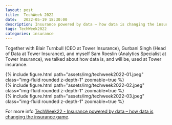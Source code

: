 ```yaml
---
layout: post
title:  TechWeek 2022
date:   2022-05-19 18:30:00
description: Insurance powered by data – how data is changing the insurance game
tags: TechWeek2022
categories: insurance
---
```

Together with Blair Turnbull (CEO at Tower Insurance), Gurbani Singh (Head of Data at Tower Insurance), and myself Sam Roeslin (Analytics Specialist at Tower Insurance), we talked about how data is, and will be, used at Tower insurance. 

<div class="row mt-3">
    <div class="col-sm mt-3 mt-md-0">
        {% include figure.html path="assets/img/techweek2022-01.jpeg" class="img-fluid rounded z-depth-1" zoomable=true %}
    </div>
    <div class="col-sm mt-3 mt-md-0">
        {% include figure.html path="assets/img/techweek2022-02.jpeg" class="img-fluid rounded z-depth-1" zoomable=true %}
    </div>
    <div class="col-sm mt-3 mt-md-0">
        {% include figure.html path="assets/img/techweek2022-03.jpeg" class="img-fluid rounded z-depth-1" zoomable=true %}
    </div>
</div>

For more info
<a href="https://techweek.co.nz/whats-on/programme/view/insurance-powered-by-data-how-data-is-changing-the-insurance-game-194/">TechWeek22 - Insurance powered by data – how data is changing the insurance game</a>.
